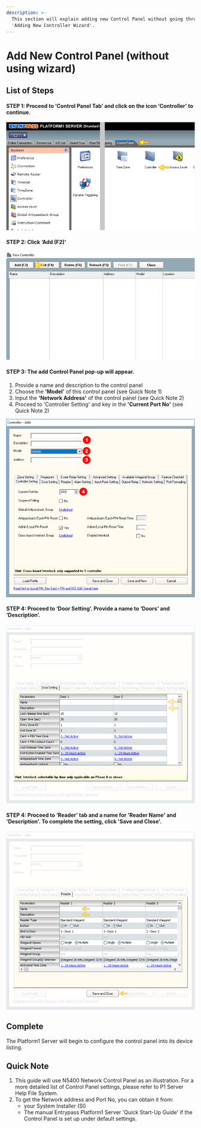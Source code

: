 ```yaml
---
description: >-
  This section will explain adding new Control Panel without going through the
  'Adding New Controller Wizard'.
---
```


# Add New Control Panel \(without using wizard\)

## List of Steps

#### STEP 1: Proceed to ‘Control Panel Tab’ and click on the icon ‘Controller’ to continue.

![](../.gitbook/assets/untitled1a%20%282%29.png)



#### STEP 2: Click ‘Add \(F2\)’

![](../.gitbook/assets/untitled2a.png)



#### STEP 3: The add Control Panel pop-up will appear.

1. Provide a name and description to the control panel
2. Choose the **'Model'** of this control panel \(see Quick Note 1\)
3. Input the **'Network Address'** of the control panel \(see Quick Note 2\)
4. Proceed to 'Controller Setting' and key in the **'Current Port No'** \(see Quick Note 2\)

![](../.gitbook/assets/untitled3b%20%281%29.png)



#### STEP 4: Proceed to ‘Door Setting’. Provide a name to ‘Doors’ and ‘Description’.

![](../.gitbook/assets/untitled4a%20%281%29.png)



#### STEP 4: Proceed to ‘Reader’ tab and a name for 'Reader Name' and 'Description'. To complete the setting, click 'Save and Close'. 

![](../.gitbook/assets/untitled5a.png)



## Complete

The Platform1 Server will begin to configure the control panel into its device listing.

## Quick Note

1. This guide will use N5400 Network Control Panel as an illustration. For a more detailed list of Control Panel settings, please refer to P1 Server Help File System. 
2. To get the Network address and Port No, you can obtain it from:
   * your System Installer \(SI\)
   * The manual Entrypass Platform1 Server 'Quick Start-Up Guide' if the Control Panel is set up under default settings.

